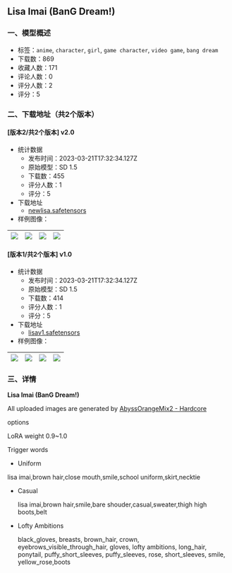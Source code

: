 ## Lisa Imai (BanG Dream!)
### 一、模型概述

- 标签：`anime`, `character`, `girl`, `game character`, `video game`, `bang dream`
- 下载数：869
- 收藏人数：171
- 评论人数：0
- 评分人数：2
- 评分：5

### 二、下载地址（共2个版本）

#### [版本2/共2个版本] v2.0

- 统计数据
  - 发布时间：2023-03-21T17:32:34.127Z
  - 原始模型：SD 1.5
  - 下载数：455
  - 评分人数：1
  - 评分：5
- 下载地址
  - [newlisa.safetensors](https://civitai.com/api/download/models/26869)
- 样例图像：

| <img src="https://image.civitai.com/xG1nkqKTMzGDvpLrqFT7WA/84b9be09-2e21-4413-c101-968f4eb7c000/width=450/296021.jpeg" /> | <img src="https://image.civitai.com/xG1nkqKTMzGDvpLrqFT7WA/4049b0b6-c707-4966-e529-1879a75f6e00/width=450/296020.jpeg" /> | <img src="https://image.civitai.com/xG1nkqKTMzGDvpLrqFT7WA/feeb400a-e089-468b-982d-8fc14588e100/width=450/296019.jpeg" /> | <img src="https://image.civitai.com/xG1nkqKTMzGDvpLrqFT7WA/e465143a-939a-468f-d390-8d835f45be00/width=450/296018.jpeg" /> |
| ---- | ---- | ---- | ---- |

#### [版本1/共2个版本] v1.0

- 统计数据
  - 发布时间：2023-03-21T17:32:34.127Z
  - 原始模型：SD 1.5
  - 下载数：414
  - 评分人数：1
  - 评分：5
- 下载地址
  - [lisav1.safetensors](https://civitai.com/api/download/models/23161)
- 样例图像：

| <img src="https://image.civitai.com/xG1nkqKTMzGDvpLrqFT7WA/7dda4a67-4b9b-496f-e1ab-45bfe188d100/width=450/250813.jpeg" /> | <img src="https://image.civitai.com/xG1nkqKTMzGDvpLrqFT7WA/358594b0-30df-4d1b-33a2-b6452190e900/width=450/250820.jpeg" /> | <img src="https://image.civitai.com/xG1nkqKTMzGDvpLrqFT7WA/ae1c11df-9bdf-4698-2c4b-b841c19b0900/width=450/250819.jpeg" /> | <img src="https://image.civitai.com/xG1nkqKTMzGDvpLrqFT7WA/5346465c-639a-4e92-2e23-2244505e9200/width=450/250818.jpeg" /> |
| ---- | ---- | ---- | ---- |


### 三、详情
<p><strong>Lisa Imai (BanG Dream!)</strong></p><p>All uploaded images are generated by <a target="_blank" rel="ugc" href="https://civitai.com/models/4451/abyssorangemix2-hardcore">AbyssOrangeMix2 - Hardcore</a></p><p></p><p>options</p><p>LoRA weight 0.9~1.0</p><p>Trigger words</p><ul><li><p>Uniform</p></li></ul><p>lisa imai,brown hair,close mouth,smile,school uniform,skirt,necktie</p><p></p><ul><li><p>Casual</p><p>lisa imai,brown hair,smile,bare shouder,casual,sweater,thigh high boots,belt</p><p></p></li><li><p>Lofty Ambitions</p><p>black_gloves, breasts, brown_hair, crown, eyebrows_visible_through_hair, gloves, lofty ambitions, long_hair, ponytail, puffy_short_sleeves, puffy_sleeves, rose, short_sleeves, smile, yellow_rose,boots</p></li></ul><p></p><p></p><p></p><p></p>